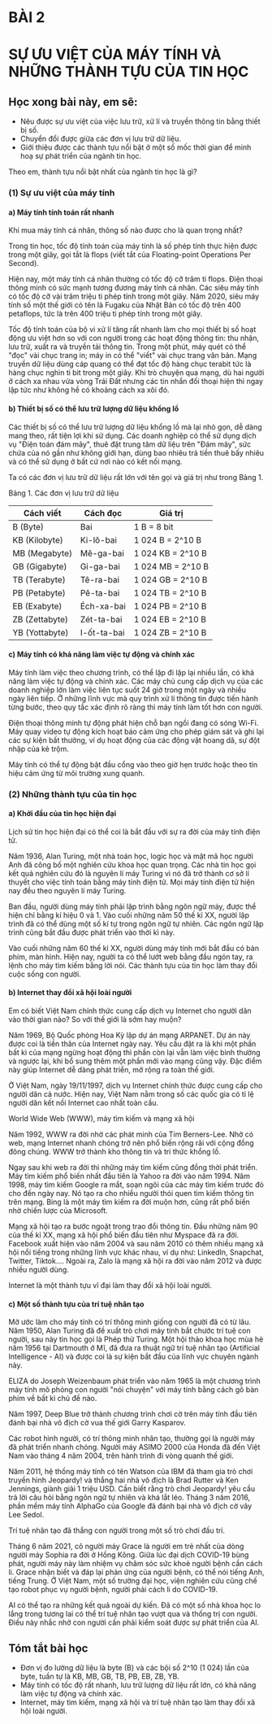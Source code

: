# BÀI 2
# SỰ ƯU VIỆT CỦA MÁY TÍNH VÀ NHỮNG THÀNH TỰU CỦA TIN HỌC

## Học xong bài này, em sẽ:
- Nêu được sự ưu việt của việc lưu trữ, xử lí và truyền thông tin bằng thiết bị số.
- Chuyển đổi được giữa các đơn vị lưu trữ dữ liệu.
- Giới thiệu được các thành tựu nổi bật ở một số mốc thời gian để minh hoạ sự phát triển của ngành tin học.

Theo em, thành tựu nổi bật nhất của ngành tin học là gì?

### (1) Sự ưu việt của máy tính

#### a) Máy tính tính toán rất nhanh

Khi mua máy tính cá nhân, thông số nào được cho là quan trọng nhất?

Trong tin học, tốc độ tính toán của máy tính là số phép tính thực hiện được trong một giây, gọi tắt là flops (viết tắt của Floating-point Operations Per Second).

Hiện nay, một máy tính cá nhân thường có tốc độ cỡ trăm ti flops. Điện thoại thông minh có sức mạnh tương đương máy tính cá nhân. Các siêu máy tính có tốc độ cỡ vài trăm triệu ti phép tính trong một giây. Năm 2020, siêu máy tính số một thế giới có tên là Fugaku của Nhật Bản có tốc độ trên 400 petaflops, tức là trên 400 triệu ti phép tính trong một giây.

Tốc độ tính toán của bộ vi xử lí tăng rất nhanh làm cho mọi thiết bị số hoạt động ưu việt hơn so với con người trong các hoạt động thông tin: thu nhận, lưu trữ, xuất ra và truyền tải thông tin. Trong một phút, máy quét có thể "đọc" vài chục trang in; máy in có thể "viết" vài chục trang văn bản. Mạng truyền dữ liệu dùng cáp quang có thể đạt tốc độ hàng chục terabit tức là hàng chục nghìn ti bit trong một giây. Khi trò chuyện qua mạng, dù hai người ở cách xa nhau vừa vòng Trái Đất nhưng các tin nhắn đối thoại hiện thì ngay lập tức như không hề có khoảng cách xa xôi đó.

#### b) Thiết bị số có thể lưu trữ lượng dữ liệu khổng lồ

Các thiết bị số có thể lưu trữ lượng dữ liệu khổng lồ mà lại nhỏ gọn, dễ dàng mang theo, rất tiện lợi khi sử dụng. Các doanh nghiệp có thể sử dụng dịch vụ "Điện toán đám mây", thuê đặt trung tâm dữ liệu trên "Đám mây", sức chứa của nó gần như không giới hạn, dùng bao nhiêu trả tiền thuê bấy nhiêu và có thể sử dụng ở bất cứ nơi nào có kết nối mạng.

Ta có các đơn vị lưu trữ dữ liệu rất lớn với tên gọi và giá trị như trong Bảng 1.

Bảng 1. Các đơn vị lưu trữ dữ liệu

| Cách viết | Cách đọc | Giá trị |
|---|---|---|
| B (Byte) | Bai | 1 B = 8 bit |
| KB (Kilobyte) | Ki-lô-bai | 1 024 B = 2^10 B |
| MB (Megabyte) | Mê-ga-bai | 1 024 KB = 2^10 B |
| GB (Gigabyte) | Gi-ga-bai | 1 024 MB = 2^10 B |
| TB (Terabyte) | Tê-ra-bai | 1 024 GB = 2^10 B |
| PB (Petabyte) | Pê-ta-bai | 1 024 TB = 2^10 B |
| EB (Exabyte) | Éch-xa-bai | 1 024 PB = 2^10 B |
| ZB (Zettabyte) | Zét-ta-bai | 1 024 EB = 2^10 B |
| YB (Yottabyte) | I-ốt-ta-bai | 1 024 ZB = 2^10 B |

#### c) Máy tính có khả năng làm việc tự động và chính xác

Máy tính làm việc theo chương trình, có thể lặp đi lặp lại nhiều lần, có khả năng làm việc tự động và chính xác. Các máy chủ cung cấp dịch vụ của các doanh nghiệp lớn làm việc liên tục suốt 24 giờ trong một ngày và nhiều ngày liên tiếp. Ở những lĩnh vực mà quy trình xử lí thông tin được tiến hành từng bước, theo quy tắc xác định rõ ràng thì máy tính làm tốt hơn con người.

Điện thoại thông minh tự động phát hiện chỗ bạn ngồi đang có sóng Wi-Fi. Máy quay video tự động kích hoạt báo cảm ứng cho phép giám sát và ghi lại các sự kiện bất thường, ví dụ hoạt động của các động vật hoang dã, sự đột nhập của kẻ trộm.

Máy tính có thể tự động bật đầu cổng vào theo giờ hẹn trước hoặc theo tín hiệu cảm ứng từ môi trường xung quanh.

### (2) Những thành tựu của tin học

#### a) Khởi đầu của tin học hiện đại

Lịch sử tin học hiện đại có thể coi là bắt đầu với sự ra đời của máy tính điện tử.

Năm 1936, Alan Turing, một nhà toán học, logic học và mật mã học người Anh đã công bố một nghiên cứu khoa học quan trọng. Các nhà tin học gọi kết quả nghiên cứu đó là nguyên lí máy Turing vì nó đã trở thành cơ sở lí thuyết cho việc tính toán bằng máy tính điện tử. Mọi máy tính điện tử hiện nay đều theo nguyên lí máy Turing.

Ban đầu, người dùng máy tính phải lập trình bằng ngôn ngữ máy, được thể hiện chỉ bằng kí hiệu 0 và 1. Vào cuối những năm 50 thế kỉ XX, người lập trình đã có thể dùng một số kí tự trong ngôn ngữ tự nhiên. Các ngôn ngữ lập trình cũng bắt đầu được phát triển vào thời kì này.

Vào cuối những năm 60 thế kỉ XX, người dùng máy tính mới bắt đầu có bàn phím, màn hình. Hiện nay, người ta có thể lướt web bằng đầu ngón tay, ra lệnh cho máy tìm kiếm bằng lời nói. Các thành tựu của tin học làm thay đổi cuộc sống con người.

#### b) Internet thay đổi xã hội loài người

Em có biết Việt Nam chính thức cung cấp dịch vụ Internet cho người dân vào thời gian nào? So với thế giới là sớm hay muộn?

Năm 1969, Bộ Quốc phòng Hoa Kỳ lập dự án mạng ARPANET. Dự án này được coi là tiền thân của Internet ngày nay. Yêu cầu đặt ra là khi một phần bất kì của mạng ngừng hoạt động thì phần còn lại vẫn làm việc bình thường và ngược lại, khi bổ sung thêm một phần mới vào mạng cũng vậy. Đặc điểm này giúp Internet dễ dàng phát triển, mở rộng ra toàn thế giới.

Ở Việt Nam, ngày 19/11/1997, dịch vụ Internet chính thức được cung cấp cho người dân cả nước. Hiện nay, Việt Nam nằm trong số các quốc gia có tỉ lệ người dân kết nối Internet cao nhất toàn cầu.

World Wide Web (WWW), máy tìm kiếm và mạng xã hội

Năm 1992, WWW ra đời nhờ các phát minh của Tim Berners-Lee. Nhờ có web, mạng Internet nhanh chóng trở nên phổ biến rộng rãi với cộng đồng đông chúng. WWW trở thành kho thông tin và tri thức khổng lồ.

Ngay sau khi web ra đời thì những máy tìm kiếm cũng đồng thời phát triển. Máy tìm kiếm phổ biến nhất đầu tiên là Yahoo ra đời vào năm 1994. Năm 1998, máy tìm kiếm Google ra mắt, soạn ngôi của các máy tìm kiếm trước đó cho đến ngày nay. Nó tạo ra cho nhiều người thói quen tìm kiếm thông tin trên mạng. Bing là một máy tìm kiếm ra đời muộn hơn, cũng rất phổ biến nhờ chiến lược của Microsoft.

Mạng xã hội tạo ra bước ngoặt trong trao đổi thông tin. Đầu những năm 90 của thế kỉ XX, mạng xã hội phổ biến đầu tiên như Myspace đã ra đời. Facebook xuất hiện vào năm 2004 và sau năm 2010 có thêm nhiều mạng xã hội nổi tiếng trong những lĩnh vực khác nhau, ví dụ như: LinkedIn, Snapchat, Twitter, Tiktok.... Ngoài ra, Zalo là mạng xã hội ra đời vào năm 2012 và được nhiều người dùng.

Internet là một thành tựu vĩ đại làm thay đổi xã hội loài người.

#### c) Một số thành tựu của trí tuệ nhân tạo

Mở ước làm cho máy tính có trí thông minh giống con người đã có từ lâu. Năm 1950, Alan Turing đã đề xuất trò chơi máy tính bắt chước trí tuệ con người, sau này tin học gọi là Phép thử Turing. Một hội thảo khoa học mùa hè năm 1956 tại Dartmouth ở Mĩ, đã đưa ra thuật ngữ trí tuệ nhân tạo (Artificial Intelligence - AI) và được coi là sự kiện bắt đầu của lĩnh vực chuyên ngành này.

ELIZA do Joseph Weizenbaum phát triển vào năm 1965 là một chương trình máy tính mô phỏng con người "nói chuyện" với máy tính bằng cách gõ bàn phím về bất kì chủ đề nào.

Năm 1997, Deep Blue trở thành chương trình chơi cờ trên máy tính đầu tiên đánh bại nhà vô địch cờ vua thế giới Garry Kasparov.

Các robot hình người, có trí thông minh nhân tạo, thường gọi là người máy đã phát triển nhanh chóng. Người máy ASIMO 2000 của Honda đã đến Việt Nam vào tháng 4 năm 2004, trên hành trình đi vòng quanh thế giới.

Năm 2011, hệ thống máy tính có tên Watson của IBM đã tham gia trò chơi truyền hình Jeopardy! và thắng hai nhà vô địch là Brad Rutter và Ken Jennings, giành giải 1 triệu USD. Cần biết rằng trò chơi Jeopardy! yêu cầu trả lời câu hỏi bằng ngôn ngữ tự nhiên và khá lắt léo. Tháng 3 năm 2016, phần mềm máy tính AlphaGo của Google đã đánh bại nhà vô địch cờ vây Lee Sedol.

Trí tuệ nhân tạo đã thắng con người trong một số trò chơi đấu trí.

Tháng 6 năm 2021, cô người máy Grace là người em trẻ nhất của dòng người máy Sophia ra đời ở Hồng Kông. Giữa lúc đại dịch COVID-19 bùng phát, người máy này làm nhiệm vụ chăm sóc sức khoẻ người bệnh cần cách li. Grace nhận biết và đáp lại phản ứng của người bệnh, có thể nói tiếng Anh, tiếng Trung. Ở Việt Nam, một số trường đại học, viện nghiên cứu cũng chế tạo robot phục vụ người bệnh, người phải cách li do COVID-19.

AI có thể tạo ra những kết quả ngoài dự kiến. Đã có một số nhà khoa học lo lắng trong tương lai có thể trí tuệ nhân tạo vượt qua và thống trị con người. Điều này nhắc nhở con người cần phải kiểm soát được sự phát triển của AI.

## Tóm tắt bài học
- Đơn vị đo lường dữ liệu là byte (B) và các bội số 2^10 (1 024) lần của byte, tuần tự là KB, MB, GB, TB, PB, EB, ZB, YB.
- Máy tính có tốc độ rất nhanh, lưu trữ lượng dữ liệu rất lớn, có khả năng làm việc tự động và chính xác.
- Internet, máy tìm kiếm, mạng xã hội và trí tuệ nhân tạo làm thay đổi xã hội loài người.
